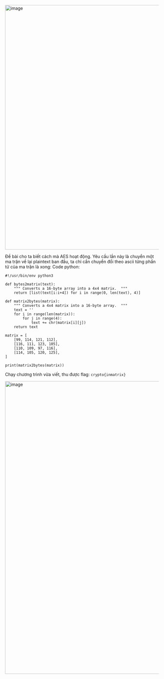<img width="802" alt="image" src="https://github.com/Vanmaxohp/EHC_Challenge_CryptoHack/assets/90485791/4c188cfc-8eb7-4c40-91e8-d4803dbe30b0">

Đề bài cho ta biết cách mà AES hoạt động. Yêu cầu lần này là chuyển một ma trận về lại plaintext ban đầu, ta chỉ cần chuyển đổi theo ascii từng phần tử của ma trận là xong:
Code python:
```
#!/usr/bin/env python3

def bytes2matrix(text):
    """ Converts a 16-byte array into a 4x4 matrix.  """
    return [list(text[i:i+4]) for i in range(0, len(text), 4)]

def matrix2bytes(matrix):
    """ Converts a 4x4 matrix into a 16-byte array.  """
    text = ''
    for i in range(len(matrix)):
        for j in range(4):
            text += chr(matrix[i][j])
    return text

matrix = [
    [99, 114, 121, 112],
    [116, 111, 123, 105],
    [110, 109, 97, 116],
    [114, 105, 120, 125],
]

print(matrix2bytes(matrix))
```

Chạy chương trình vừa viết, thu được flag: `crypto{inmatrix}`

<img width="960" alt="image" src="https://github.com/Vanmaxohp/EHC_Challenge_CryptoHack/assets/90485791/ba25290c-0174-4779-b8ef-f86740567c8f">
